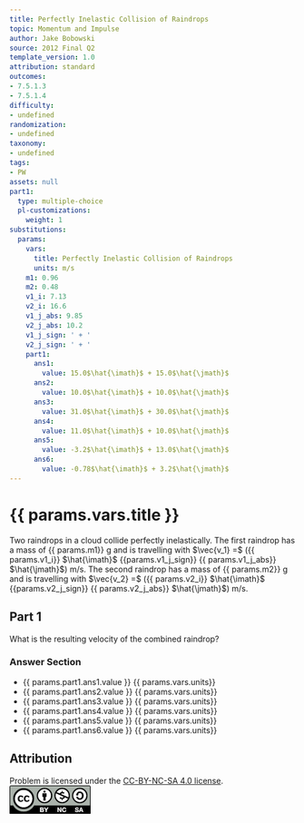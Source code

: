 ```yaml
---
title: Perfectly Inelastic Collision of Raindrops
topic: Momentum and Impulse
author: Jake Bobowski
source: 2012 Final Q2
template_version: 1.0
attribution: standard
outcomes:
- 7.5.1.3
- 7.5.1.4
difficulty:
- undefined
randomization:
- undefined
taxonomy:
- undefined
tags:
- PW
assets: null
part1:
  type: multiple-choice
  pl-customizations:
    weight: 1
substitutions:
  params:
    vars:
      title: Perfectly Inelastic Collision of Raindrops
      units: m/s
    m1: 0.96
    m2: 0.48
    v1_i: 7.13
    v2_i: 16.6
    v1_j_abs: 9.85
    v2_j_abs: 10.2
    v1_j_sign: ' + '
    v2_j_sign: ' + '
    part1:
      ans1:
        value: 15.0$\hat{\imath}$ + 15.0$\hat{\jmath}$
      ans2:
        value: 10.0$\hat{\imath}$ + 10.0$\hat{\jmath}$
      ans3:
        value: 31.0$\hat{\imath}$ + 30.0$\hat{\jmath}$
      ans4:
        value: 11.0$\hat{\imath}$ + 10.0$\hat{\jmath}$
      ans5:
        value: -3.2$\hat{\imath}$ + 13.0$\hat{\jmath}$
      ans6:
        value: -0.78$\hat{\imath}$ + 3.2$\hat{\jmath}$
---
```

# {{ params.vars.title }}
Two raindrops in a cloud collide perfectly inelastically. The first raindrop has a mass of {{ params.m1}} g and is travelling with $\vec{v_1} =$ ({{ params.v1_i}} $\hat{\imath}$ {{params.v1_j_sign}} {{ params.v1_j_abs}} $\hat{\jmath}$) m/s.
The second raindrop has a mass of {{ params.m2}} g and is travelling with $\vec{v_2} =$ ({{ params.v2_i}} $\hat{\imath}$ {{params.v2_j_sign}} {{ params.v2_j_abs}} $\hat{\jmath}$) m/s.

## Part 1

What is the resulting velocity of the combined raindrop?

### Answer Section

- {{ params.part1.ans1.value }} {{ params.vars.units}}
- {{ params.part1.ans2.value }} {{ params.vars.units}}
- {{ params.part1.ans3.value }} {{ params.vars.units}}
- {{ params.part1.ans4.value }} {{ params.vars.units}}
- {{ params.part1.ans5.value }} {{ params.vars.units}}
- {{ params.part1.ans6.value }} {{ params.vars.units}}

## Attribution

Problem is licensed under the [CC-BY-NC-SA 4.0 license](https://creativecommons.org/licenses/by-nc-sa/4.0/).<br> ![The Creative Commons 4.0 license requiring attribution-BY, non-commercial-NC, and share-alike-SA license.](https://raw.githubusercontent.com/firasm/bits/master/by-nc-sa.png)